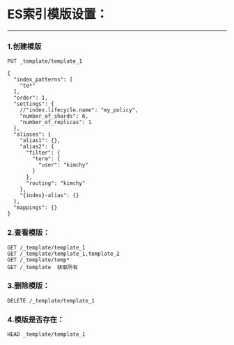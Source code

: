 # ES索引模版设置：
---
### 1.创建模版
    PUT _template/template_1

    {
      "index_patterns": [
        "te*"
      ],
      "order": 1,
      "settings": {
        //"index.lifecycle.name": "my_policy",
        "number_of_shards": 6,
        "number_of_replicas": 1
      },
      "aliases": {
        "alias1": {},
        "alias2": {
          "filter": {
            "term": {
              "user": "kimchy"
            }
          },
          "routing": "kimchy"
        },
        "{index}-alias": {}
      },
      "mappings": {}
    }

### 2.查看模版：
  	GET /_template/template_1
  	GET /_template/template_1,template_2
  	GET /_template/temp*
  	GET /_template	获取所有

### 3.删除模版：
    DELETE /_template/template_1

### 4.模版是否存在：
    HEAD _template/template_1

